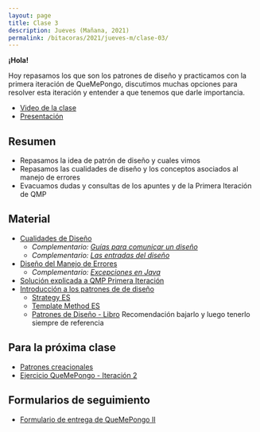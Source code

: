 ```yaml
---
layout: page
title: Clase 3
description: Jueves (Mañana, 2021)
permalink: /bitacoras/2021/jueves-m/clase-03/
---
```


**¡Hola!**

Hoy repasamos los que son los patrones de diseño y practicamos con la primera iteración de QueMePongo, discutimos muchas opciones para resolver esta iteración y entender a que tenemos que darle importancia.

* [Video de la clase](https://youtu.be/rIc9x7Ekvm0)
* [Presentación](https://docs.google.com/presentation/d/1exHXSw128UROy2z4kVgVYkW16nVY71hSYT1O2Zca2IY/edit?usp=sharing)

## Resumen

* Repasamos la idea de patrón de diseño y cuales vimos
* Repasamos las cualidades de diseño y los conceptos asociados al manejo de errores
* Evacuamos dudas y consultas de los apuntes y de la Primera Iteración de QMP

## Material

- [Cualidades de Diseño](https://docs.google.com/document/d/14HdvHvS33WqYb6Ak0BGa0IeCTbzeCRSDKs-1Ot-qLDw)
    - _Complementario: [Guías para comunicar un diseño](https://docs.google.com/document/d/1HGdGdDG7RAhL5j45UOFGK3F5sV2-rKHVHmPoYawHS5Y/edit?usp=sharing)_
	- _Complementario: [Las entradas del diseño](https://docs.google.com/document/d/1qPM_sQ0UyGFKRzl13Cbf6zDKj6vxJ4wMZQIXeOrRvM8/edit?usp=sharing)_
- [Diseño del Manejo de Errores](https://docs.google.com/document/d/1u7t9eKDdAVwhQVAkstV0nkfAGIJsY2O_UEHKJJVje6c)
    - _Complementario: [Excepciones en Java](https://docs.google.com/document/d/1G0a9j-OA0rIEA5cdvEhIMbztJVo86ssvZKBK8HL9akg/edit)_
- [Solución explicada a QMP Primera Iteración](https://docs.google.com/document/d/1ayrs5-vrGsXgZKDob-f5_0fmhCYXf7-ty5Be6NXITRY)
- [Introducción a los patrones de de diseño](https://docs.google.com/document/d/1uXPhuAKXa4wzcIhriFfnI53aB311jOZtcKfTDuiKQ8Y)
    - [Strategy ES](https://reactiveprogramming.io/blog/es/patrones-de-diseno/strategy)
    - [Template Method ES](https://reactiveprogramming.io/blog/es/patrones-de-diseno/template-method)
    - [Patrones de Diseño - Libro](https://aulasvirtuales.frba.utn.edu.ar/mod/url/view.php?id=311531) Recomendación bajarlo y luego tenerlo siempre de referencia

## Para la próxima clase

* [Patrones creacionales](https://docs.google.com/document/d/193WbUewu9RvK8Nv9orpxSoXeVA3R5Az1uYHhg8NRMtQ/)
* [Ejercicio QueMePongo - Iteración 2](https://docs.google.com/document/d/10j6XB9zIhl5xox2xBEDEFsgPmueHMkyvLSHcLxl_27Y)

## Formularios de seguimiento

* [Formulario de entrega de QueMePongo II](https://docs.google.com/forms/d/1I3ZWjuRRPk_tfiRi63sAGPxQT748gurjFQdcDIAkXbk)

